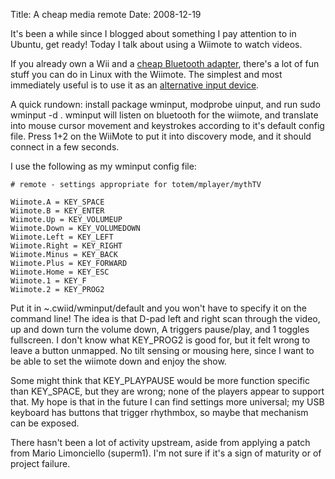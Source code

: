 Title: A cheap media remote
Date: 2008-12-19

It's been a while since I blogged about something I pay attention to in
Ubuntu, get ready! Today I talk about using a Wiimote to watch videos.

If you already own a Wii and a [cheap Bluetooth adapter][1], there's a
lot of fun stuff you can do in Linux with the Wiimote. The simplest and most
immediately useful is to use it as an [alternative input device][2].

A quick rundown: install package  wminput, modprobe uinput, and run sudo
wminput -d . wminput will listen on bluetooth for the wiimote, and translate
into mouse cursor movement and keystrokes according to it's default config
file. Press 1+2 on the WiiMote to put it into discovery mode, and it should
connect in a few seconds.

I use the following as my wminput config file:

    # remote - settings appropriate for totem/mplayer/mythTV

    Wiimote.A = KEY_SPACE
    Wiimote.B = KEY_ENTER
    Wiimote.Up = KEY_VOLUMEUP
    Wiimote.Down = KEY_VOLUMEDOWN
    Wiimote.Left = KEY_LEFT
    Wiimote.Right = KEY_RIGHT
    Wiimote.Minus = KEY_BACK
    Wiimote.Plus = KEY_FORWARD
    Wiimote.Home = KEY_ESC
    Wiimote.1 = KEY_F
    Wiimote.2 = KEY_PROG2

Put it in ~.cwiid/wminput/default and you won't have to specify it on the
command line! The idea is that D-pad left and right scan through the video, up
and down turn the volume down, A triggers pause/play, and 1 toggles
fullscreen. I don't know what KEY_PROG2 is good for, but it felt wrong to
leave a button unmapped. No tilt sensing or mousing here, since I want to be
able to set the wiimote down and enjoy the show.

Some might think that KEY_PLAYPAUSE would be more function specific than
KEY_SPACE, but they are wrong; none of the players appear to support that. My
hope is that in the future I can find settings more universal; my USB keyboard
has buttons that trigger rhythmbox, so maybe that mechanism can be exposed.

There hasn't been a lot of activity upstream, aside from applying a patch
from Mario Limonciello (superm1). I'm not sure if it's a sign of maturity or
of project failure.

   [1]: http://www.amazon.com/gp/product/B0019SI266?ie=UTF8&tag=jlduggesblog-20&linkCode=as2&camp=1789&creative=390957&creativeASIN=B0019SI266

   [2]: https://help.ubuntu.com/community/CWiiD

